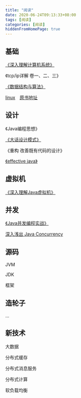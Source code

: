 ```yaml
---
title: "阅读"
date: 2020-06-24T09:13:33+08:00
tags: [阅读]
categories: [阅读]
hiddenFromHomePage: true
---
```


## 基础
[《深入理解计算机系统》](/tags/csapp)

《tcp/ip详解 卷一、二、三》

[《数据结构与算法》](/tags/算法)

[linux](/tags/linux)&emsp;[原书地址](https://billie66.github.io/TLCL/book/)
## 设计
《Java编程思想》

[《大话设计模式》](/tags/设计模式)

《重构 改善既有代码的设计》

[《effective java》](/post/read/effectivejava/effectivejava)

## 虚拟机
[《深入理解Java虚拟机》](/tags/jvm)

## 并发
[《Java并发编程实战》](/tags/并发) 

[深入浅出 Java Concurrency](http://www.blogjava.net/xylz/archive/2010/07/08/325587.html)

## 源码
JVM

JDK

框架

## 造轮子
...

## 新技术
大数据

分布式缓存

分布式消息服务

分布式计算

软负载均衡